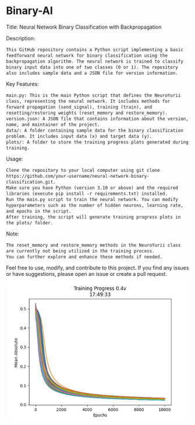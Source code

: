 # Binary-AI
Title: Neural Network Binary Classification with Backpropagation

Description:

    This GitHub repository contains a Python script implementing a basic feedforward neural network for binary classification using the backpropagation algorithm. The neural network is trained to classify binary input data into one of two classes (0 or 1). The repository also includes sample data and a JSON file for version information.

Key Features:

    main.py: This is the main Python script that defines the NeuroYurii class, representing the neural network. It includes methods for forward propagation (send_signal), training (train), and resetting/restoring weights (reset_memory and restore_memory).
    version.json: A JSON file that contains information about the version, name, and maintainer of the project.
    data/: A folder containing sample data for the binary classification problem. It includes input data (x) and target data (y).
    plots/: A folder to store the training progress plots generated during training.

Usage:

    Clone the repository to your local computer using git clone https://github.com/your-username/neural-network-binary-classification.git.
    Make sure you have Python (version 3.10 or above) and the required libraries (execute pip install -r requirements.txt) installed.
    Run the main.py script to train the neural network. You can modify hyperparameters such as the number of hidden neurons, learning rate, and epochs in the script.
    After training, the script will generate training progress plots in the plots/ folder.
    
    
Note: 

    The reset_memory and restore_memory methods in the NeuroYurii class are currently not being utilized in the training process.        
    You can further explore and enhance these methods if needed.

Feel free to use, modify, and contribute to this project. If you find any issues or have suggestions, please open an issue or create a pull request.


![alt text](https://github.com/NoNFake/Binary-AI/blob/master/plots/17%3A48training_plot.png)





